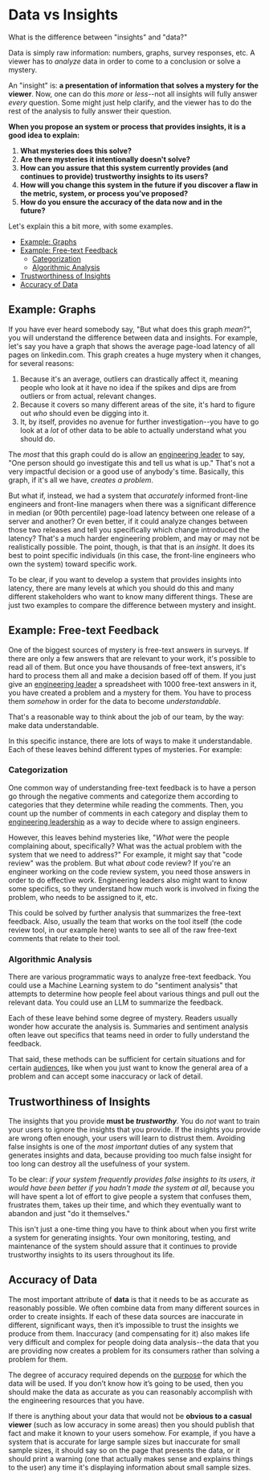 # Data vs Insights

What is the difference between "insights" and "data?"

Data is simply raw information: numbers, graphs, survey responses, etc. A viewer
has to _analyze_ data in order to come to a conclusion or solve a mystery.

An "insight" is: **a presentation of information that solves a mystery for the
viewer**. Now, one can do this _more_ or _less_--not all insights will fully
answer _every_ question. Some might just help clarify, and the viewer has to do
the rest of the analysis to fully answer their question. 

**When you propose an system or process that provides insights, it is a good idea
to explain:**

1. **What mysteries does this solve?** 
2. **Are there mysteries it intentionally doesn't solve?**
3. **How can you assure that this system currently provides (and continues to
   provide) trustworthy insights to its users?**
4. **How will you change this system in the future if you discover a flaw in the
   metric, system, or process you’ve proposed?**
5. **How do you ensure the accuracy of the data now and in the   
   future?**

Let's explain this a bit more, with some examples.

- [Example: Graphs](#example-graphs)
- [Example: Free-text Feedback](#example-free-text-feedback)
  - [Categorization](#categorization)
  - [Algorithmic Analysis](#algorithmic-analysis)
- [Trustworthiness of Insights](#trustworthiness-of-insights)
- [Accuracy of Data](#accuracy-of-data)

## Example: Graphs

If you have ever heard somebody say, "But what does this graph _mean_?", you
will understand the difference between data and insights. For example, let's say
you have a graph that shows the average page-load latency of all pages on
linkedin.com. This graph creates a huge mystery when it changes, for several
reasons:

1. Because it's an average, outliers can drastically affect it, meaning people
   who look at it have no idea if the spikes and dips are from outliers or from
   actual, relevant changes.
2. Because it covers so many different areas of the site, it's hard to figure
   out _who_ should even be digging into it.
3. It, by itself, provides no avenue for further investigation--you have to go
   look at a _lot_ of other data to be able to actually understand what you
   should do.

The _most_ that this graph could do is allow an [engineering
leader](audiences.md) to say, "One person should go investigate this and tell us
what is up." That's not a very impactful decision or a good use of anybody's
time. Basically, this graph, if it's all we have, _creates a problem_.

But what if, instead, we had a system that _accurately_ informed front-line
engineers and front-line managers when there was a significant difference in
median (or 90th percentile) page-load latency between one release of a server
and another? Or even better, if it could analyze changes between those two
releases and tell you specifically which change introduced the latency? That's a
much harder engineering problem, and may or may not be realistically possible.
The point, though, is that that is an _insight_. It does its best to point
specific individuals (in this case, the front-line engineers who own the system)
toward specific work.

To be clear, if you want to develop a system that provides insights into
latency, there are many levels at which you should do this and many different
stakeholders who want to know many different things. These are just two examples
to compare the difference between mystery and insight.

## Example: Free-text Feedback

One of the biggest sources of mystery is free-text answers in surveys. If there
are only a few answers that are relevant to your work, it's possible to read all
of them. But once you have thousands of free-text answers, it's hard to process
them all and make a decision based off of them. If you just give an [engineering
leader](audiences.md) a spreadsheet with 1000 free-text answers in it, you have
created a problem and a mystery for them. You have to process them _somehow_ in
order for the data to become _understandable_.

That's a reasonable way to think about the job of our team, by the way: make
data understandable.

In this specific instance, there are lots of ways to make it understandable.
Each of these leaves behind different types of mysteries. For example:

### Categorization 

One common way of understanding free-text feedback is to have a person go
through the negative comments and categorize them according to categories that
they determine while reading the comments. Then, you count up the number of
comments in each category and display them to [engineering
leadership](audiences.md) as a way to decide where to assign engineers.

However, this leaves behind mysteries like, "_What_ were the people complaining
about, specifically? What was the actual problem with the system that we need to
address?" For example, it might say that "code review" was the problem. But what
_about_ code review? If you're an engineer working on the code review system,
you need those answers in order to do effective work. Engineering leaders also
might want to know some specifics, so they understand how much work is involved
in fixing the problem, who needs to be assigned to it, etc.

This could be solved by further analysis that summarizes the free-text feedback.
Also, usually the team that works on the tool itself (the code review tool, in
our example here) wants to see all of the raw free-text comments that relate to
their tool.

### Algorithmic Analysis

There are various programmatic ways to analyze free-text feedback. You could use
a Machine Learning system to do "sentiment analysis" that attempts to determine
how people feel about various things and pull out the relevant data. You could
use an LLM to summarize the feedback.

Each of these leave behind some degree of mystery. Readers usually wonder how
accurate the analysis is. Summaries and sentiment analysis often leave out
specifics that teams need in order to fully understand the feedback.

That said, these methods can be sufficient for certain situations and for
certain [audiences](audiences.md), like when you just want to know the general
area of a problem and can accept some inaccuracy or lack of detail.

## Trustworthiness of Insights

The insights that you provide **must be _trustworthy_**. You do _not_ want to
train your users to ignore the insights that you provide. If the insights you
provide are wrong often enough, your users will learn to distrust them. Avoiding
false insights is one of the _most important_ duties of any system that
generates insights and data, because providing too much false insight for too
long can destroy all the usefulness of your system.

To be clear: _if your system frequently provides false insights to its users, it
would have been better if you hadn't made the system at all_, because you will
have spent a lot of effort to give people a system that confuses them,
frustrates them, takes up their time, and which they eventually want to abandon
and just "do it themselves."

This isn't just a one-time thing you have to think about when you first write a
system for generating insights. Your own monitoring, testing, and maintenance of
the system should assure that it continues to provide trustworthy insights to
its users throughout its life.

## Accuracy of Data

The most important attribute of **data** is that it needs to be as accurate as
reasonably possible. We often combine data from many different sources in order
to create insights. If each of these data sources are inaccurate in different,
significant ways, then it’s impossible to trust the insights we produce from
them. Inaccuracy (and compensating for it) also makes life very difficult and
complex for people doing data analysis--the data that you are providing now
creates a problem for its consumers rather than solving a problem for them.

The degree of accuracy required depends on the
[purpose](collecting-with-purpose-vs-collecting-everything.md) for which the
data will be used. If you don’t know how it’s going to be used, then you should
make the data as accurate as you can reasonably accomplish with the engineering
resources that you have.

If there is anything about your data that would not be **obvious to a casual
 viewer** (such as low accuracy in some areas) then you should publish that fact
and make it known to your users somehow. For example, if you have a system that
is accurate for large sample sizes but inaccurate for small sample sizes, it
should say so on the page that presents the data, or it should print a warning
(one that actually makes sense and explains things to the user) any time it's
displaying information about small sample sizes.
